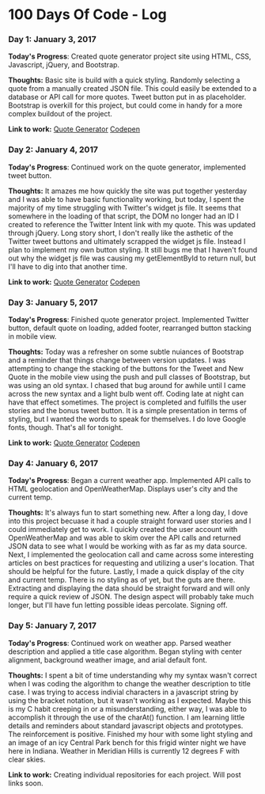# 100 Days Of Code - Log

### Day 1: January 3, 2017

**Today's Progress**: Created quote generator project site using HTML, CSS, Javascript, jQuery, and Bootstrap. 

**Thoughts:** Basic site is build with a quick styling. Randomly selecting a quote from a manually created JSON file. This could easily be extended to a database or API call for more quotes. Tweet button put in as placeholder. Bootstrap is overkill for this project, but could come in handy for a more complex buildout of the project. 

**Link to work:** [Quote Generator](/quote/index.html)
                  [Codepen](http://codepen.io/pdcavanagh/pen/MJWqWy) 

### Day 2: January 4, 2017

**Today's Progress**: Continued work on the quote generator, implemented tweet button.

**Thoughts:** It amazes me how quickly the site was put together yesterday and I was able to have basic functionality working, but today, I spent the majority of my time struggling with Twitter's widget js file. It seems that somewhere in the loading of that script, the DOM no longer had an ID I created to reference the Twitter Intent link with my quote. This was updated through jQuery. Long story short, I don't really like the asthetic of the Twitter tweet buttons and ultimately scrapped the widget js file. Instead I plan to implement my own button styling. It still bugs me that I haven't found out why the widget js file was causing my getElementById to return null, but I'll have to dig into that another time.

**Link to work:** [Quote Generator](/quote/index.html)
                  [Codepen](http://codepen.io/pdcavanagh/pen/MJWqWy) 

### Day 3: January 5, 2017

**Today's Progress**: Finished quote generator project. Implemented Twitter button, default quote on loading, added footer, rearranged button stacking in mobile view. 

**Thoughts:** Today was a refresher on some subtle nuiances of Bootstrap and a reminder that things change between version updates. I was attempting to change the stacking of the buttons for the Tweet and New Quote in the mobile view using the push and pull classes of Bootstrap, but was using an old syntax. I chased that bug around for awhile until I came across the new syntax and a light bulb went off. Coding late at night can have that effect sometimes. The project is completed and fulfills the user stories and the bonus tweet button. It is a simple presentation in terms of styling, but I wanted the words to speak for themselves. I do love Google fonts, though. That's all for tonight. 

**Link to work:** [Quote Generator](/quote/index.html)
                  [Codepen](http://codepen.io/pdcavanagh/pen/MJWqWy) 

### Day 4: January 6, 2017

**Today's Progress**: Began a current weather app. Implemented API calls to HTML geolocation and OpenWeatherMap. Displays user's city and the current temp. 

**Thoughts:** It's always fun to start something new. After a long day, I dove into this project becuase it had a couple straight forward user stories and I could immediately get to work. I quickly created the user account with OpenWeatherMap and was able to skim over the API calls and returned JSON data to see what I would be working with as far as my data source. Next, I implemented the geolocation call and came across some interesting articles on best practices for requesting and utilizing a user's location. That should be helpful for the future. Lastly, I made a quick display of the city and current temp. There is no styling as of yet, but the guts are there. Extracting and displaying the data should be straight forward and will only require a quick review of JSON. The design aspect will probably take much longer, but I'll have fun letting possible ideas percolate. Signing off. 

### Day 5: January 7, 2017

**Today's Progress**: Continued work on weather app. Parsed weather description and applied a title case algorithm. Began styling with center alignment, background weather image, and arial default font. 

**Thoughts:** I spent a bit of time understanding why my syntax wasn't correct when I was coding the algorithm to change the weather description to title case. I was trying to access indivial characters in a javascript string by using the bracket notation, but it wasn't working as I expected. Maybe this is my C habit creeping in or a misunderstanding, either way, I was able to accomplish it through the use of the charAt() function. I am learning little details and reminders about standard javascript objects and prototypes. The reinforcement is positive. Finished my hour with some light styling and an image of an icy Central Park bench for this frigid winter night we have here in Indiana. Weather in Meridian Hills is currently 12 degrees F with clear skies. 

**Link to work:** Creating individual repositories for each project. Will post links soon. 
<!-- 
### Day 0: February 30, 2016 (Example 1)
##### (delete me or comment me out)

**Today's Progress**: Fixed CSS, worked on canvas functionality for the app.

**Thoughts:** I really struggled with CSS, but, overall, I feel like I am slowly getting better at it. Canvas is still new for me, but I managed to figure out some basic functionality.

**Link to work:** [Calculator App](http://www.example.com)

### Day 0: February 30, 2016 (Example 2)
##### (delete me or comment me out)

**Today's Progress**: Fixed CSS, worked on canvas functionality for the app.

**Thoughts**: I really struggled with CSS, but, overall, I feel like I am slowly getting better at it. Canvas is still new for me, but I managed to figure out some basic functionality.

**Link(s) to work**: [Calculator App](http://www.example.com)


### Day 1: June 27, Monday

**Today's Progress**: I've gone through many exercises on FreeCodeCamp.

**Thoughts** I've recently started coding, and it's a great feeling when I finally solve an algorithm challenge after a lot of attempts and hours spent.

**Link(s) to work**
1. [Find the Longest Word in a String](https://www.freecodecamp.com/challenges/find-the-longest-word-in-a-string)
2. [Title Case a Sentence](https://www.freecodecamp.com/challenges/title-case-a-sentence)
-->
